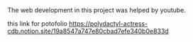 The web development in this project was helped by youtube.

this link for potofolio https://polydactyl-actress-cdb.notion.site/19a8547a747e80cbad7efe340b0e833d
